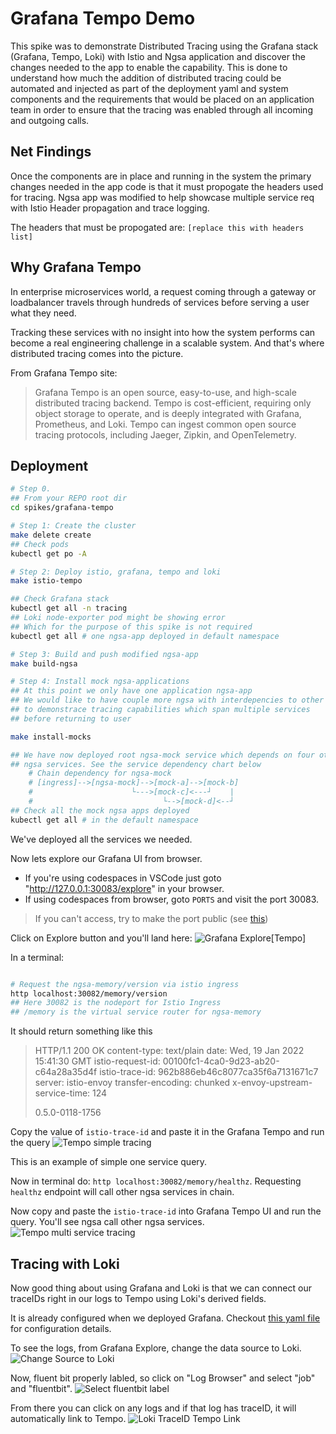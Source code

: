 # Grafana Tempo Demo

This spike was to demonstrate Distributed Tracing using the Grafana stack (Grafana, Tempo, Loki) with Istio and Ngsa application and discover the changes needed to the app to enable the capability.  This is done to understand how much the addition of distributed tracing could be automated and injected as part of the deployment yaml and system components and the requirements that would be placed on an application team in order to ensure that the tracing was enabled through all incoming and outgoing calls.

## Net Findings

Once the components are in place and running in the system the primary changes needed in the app code is that it must propogate the headers used for tracing.  Ngsa app was modified to help showcase multiple service req with Istio Header propagation and trace logging.

The headers that must be propogated are:
`[replace this with headers list]` 

## Why Grafana Tempo

In enterprise microservices world, a request coming through a gateway or
loadbalancer travels through hundreds of services before serving a user
what they need.

Tracking these services with no insight into how the system performs can become
a real engineering challenge in a scalable system. And that's where distributed
tracing comes into the picture.

From Grafana Tempo site:
> Grafana Tempo is an open source, easy-to-use, and high-scale distributed
> tracing backend. Tempo is cost-efficient, requiring only object storage to
> operate, and is deeply integrated with Grafana, Prometheus, and Loki.
> Tempo can ingest common open source tracing protocols, including Jaeger,
> Zipkin, and OpenTelemetry.

## Deployment

```bash
# Step 0. 
## From your REPO root dir
cd spikes/grafana-tempo

# Step 1: Create the cluster
make delete create
## Check pods
kubectl get po -A

# Step 2: Deploy istio, grafana, tempo and loki
make istio-tempo

## Check Grafana stack
kubectl get all -n tracing
## Loki node-exporter pod might be showing error
## Which for the purpose of this spike is not required
kubectl get all # one ngsa-app deployed in default namespace

# Step 3: Build and push modified ngsa-app
make build-ngsa

# Step 4: Install mock ngsa-applications
## At this point we only have one application ngsa-app
## We would like to have couple more ngsa with interdepencies to other ngsa apps
## to demonstrace tracing capabilities which span multiple services
## before returning to user

make install-mocks

## We have now deployed root ngsa-mock service which depends on four other 
## ngsa services. See the service dependency chart below
    # Chain dependency for ngsa-mock
    # [ingress]-->[ngsa-mock]-->[mock-a]-->[mock-b]
    #                      └--->[mock-c]<---┘    |
    #                             └-->[mock-d]<--┘
## Check all the mock ngsa apps deployed
kubectl get all # in the default namespace

```

We've deployed all the services we needed.

Now lets explore our Grafana UI from browser.

- If you're using codespaces in VSCode just goto "http://127.0.0.1:30083/explore" in your browser.
- If using codespaces from browser, goto `PORTS` and visit the port 30083.

> If you can't access, try to make the port public (see [this](https://docs.github.com/en/codespaces/developing-in-codespaces/forwarding-ports-in-your-codespace#sharing-a-port))

Click on Explore button and you'll land here:
![Grafana Explore[Tempo]](imgs/tempo_landing.png)

In a terminal:

```bash

# Request the ngsa-memory/version via istio ingress
http localhost:30082/memory/version
## Here 30082 is the nodeport for Istio Ingress
## /memory is the virtual service router for ngsa-memory

```

It should return something like this

> HTTP/1.1 200 OK
> content-type: text/plain
> date: Wed, 19 Jan 2022 15:41:30 GMT
> istio-request-id: 00100fc1-4ca0-9d23-ab20-c64a28a35d4f
> istio-trace-id: 962b886eb46c8077ca35f6a7131671c7
> server: istio-envoy
> transfer-encoding: chunked
> x-envoy-upstream-service-time: 124
>   
> 0.5.0-0118-1756

Copy the value of `istio-trace-id` and paste it in the Grafana Tempo and run the query
![Tempo simple tracing](imgs/tempo_query_simple.png)

This is an example of simple one service query.

Now in terminal do: `http localhost:30082/memory/healthz`. Requesting `healthz`
endpoint will call other ngsa services in chain.

Now copy and paste the `istio-trace-id` into Grafana Tempo UI and run the query.
You'll see ngsa call other ngsa services.
![Tempo multi service tracing](imgs/tempo_multi_service.png)

## Tracing with Loki

Now good thing about using Grafana and Loki is that we can connect our traceIDs
right in our logs to Tempo using Loki's derived fields.

It is already configured when we deployed Grafana.
Checkout  [this yaml file](./istio/grafana-single-values.yaml) for configuration details.

To see the logs, from Grafana Explore, change the data source to Loki.
![Change Source to Loki](imgs/tempo_to_loki.png)

Now, fluent bit properly labled, so click on "Log Browser" and select "job" and "fluentbit".
![Select fluentbit label](imgs/tempo_loki_fb.png)

From there you can click on any logs and if that log has traceID, it will
automatically link to Tempo.
![Loki TraceID Tempo Link](imgs/tempo_loki_tempo.png)
